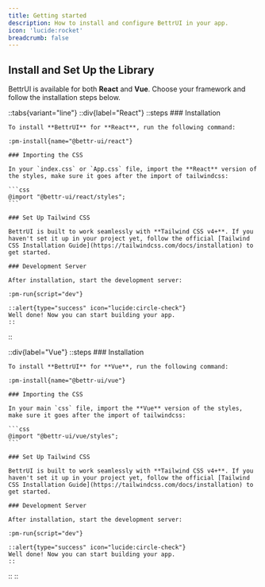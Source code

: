 ```yaml
---
title: Getting started
description: How to install and configure BettrUI in your app.
icon: 'lucide:rocket'
breadcrumb: false
---
```


## Install and Set Up the Library

BettrUI is available for both **React** and **Vue**. Choose your framework and follow the installation steps below.

::tabs{variant="line"}
  ::div{label="React"}
    ::steps
    ### Installation

    To install **BettrUI** for **React**, run the following command:

    :pm-install{name="@bettr-ui/react"}

    ### Importing the CSS

    In your `index.css` or `App.css` file, import the **React** version of the styles, make sure it goes after the import of tailwindcss:

    ```css
    @import "@bettr-ui/react/styles";
    ```

    ### Set Up Tailwind CSS

    BettrUI is built to work seamlessly with **Tailwind CSS v4+**. If you haven't set it up in your project yet, follow the official [Tailwind CSS Installation Guide](https://tailwindcss.com/docs/installation) to get started.

    ### Development Server

    After installation, start the development server:

    :pm-run{script="dev"}

    ::alert{type="success" icon="lucide:circle-check"}
    Well done! Now you can start building your app.
    ::
  ::

  ::div{label="Vue"}
    ::steps
    ### Installation

    To install **BettrUI** for **Vue**, run the following command:

    :pm-install{name="@bettr-ui/vue"}

    ### Importing the CSS

    In your main `css` file, import the **Vue** version of the styles, make sure it goes after the import of tailwindcss:

    ```css
    @import "@bettr-ui/vue/styles";
    ```

    ### Set Up Tailwind CSS

    BettrUI is built to work seamlessly with **Tailwind CSS v4+**. If you haven't set it up in your project yet, follow the official [Tailwind CSS Installation Guide](https://tailwindcss.com/docs/installation) to get started.

    ### Development Server

    After installation, start the development server:

    :pm-run{script="dev"}

    ::alert{type="success" icon="lucide:circle-check"}
    Well done! Now you can start building your app.
    ::
  ::
::
